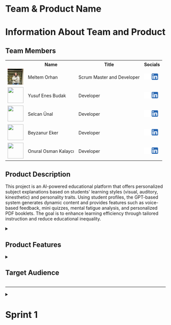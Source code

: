   <html>
  <body>

<!-- #  ![ürün_ismi](bootcampFiles/general/headers/ürün_ismi.png) ürün ismi bulduktan sonra -->


  # **Team & Product Name**

  <!-- ### **`ürün_ismi`** -->

  # Information About Team and Product

  ## Team Members

  <table>
    <tr>
      <th></th>
      <th>Name</th>
      <th>Title</th>
      <th>Socials</th>
    </tr>
    <tr>
      <td><img src="bootcampFiles/general/squarepics/meltem.png" width="50" height="50" /></td>
      <td>Meltem Orhan</td>
      <td>Scrum Master and Developer</td>
      <td>
        <a href="https://github.com/meltem12344" target="_blank"><img src="bootcampFiles/general/social/github.png" width="20" height="20"/></a>
        <a href="https://www.linkedin.com/in/meltemorhan/" target="_blank" ><img src="bootcampFiles/general/social/linkedin.png" width="20" height="20" /></a>
      </td>
    </tr>
    <tr>
      <td><img src="bootcampFiles/general/squarepics/yusuf.png" width="50" height="50" /></td>
      <td>Yusuf Enes Budak</td>
      <td>Developer</td>
      <td>
        <a href="https://github.com/yusuffenes" target="_blank"><img src="bootcampFiles/general/social/github.png" width="20" height="20"/></a>
        <a href="https://www.linkedin.com/in/arda-demirel-9020b8233/" target="_blank"><img src="bootcampFiles/general/social/linkedin.png" width="20" height="20" /></a>
      </td>
    </tr>
    <tr>
      <td><img src="bootcampFiles/general/squarepics/selcan.png" width="50" height="50" /></td>
      <td>Selcan Ünal</td>
      <td>Developer</td>
      <td>
        <a href="https://github.com/selcanu" target="_blank"><img src="bootcampFiles/general/social/github.png" width="20" height="20"/></a>
        <a href="https://www.linkedin.com/in/dila-hazal-bilgin-5123b1258" target="_blank"><img src="bootcampFiles/general/social/linkedin.png" width="20" height="20" /></a>
      </td>
    </tr>
    <tr>
      <td><img src="bootcampFiles/general/squarepics/beyzanur.png" width="50" height="50" /></td>
      <td>Beyzanur Eker</td>
      <td>Developer</td>
      <td>
        <a href="https://github.com/1beyza" target="_blank"><img src="bootcampFiles/general/social/github.png" width="20" height="20"/></a>
        <a href="https://www.linkedin.com/in/merve-ağaçayak-551293238/" target="_blank"><img src="bootcampFiles/general/social/linkedin.png" width="20" height="20" /></a>
      </td>
    </tr>
    <tr>
      <td><img src="bootcampFiles/general/squarepics/onural.png" width="50" height="50" /></td>
      <td>Onural Osman Kalaycı</td>
      <td>Developer</td>
      <td>
        <a href="https://github.com/onuralklyc" target="_blank"><img src="bootcampFiles/general/social/github.png" width="20" height="20"/></a>
        <a href="https://www.linkedin.com/in/onur-konuk/" target="_blank"><img src="bootcampFiles/general/social/linkedin.png" width="20" height="20" /></a>
      </td>
    </tr>
  </table>





  ## Product Description
  This project is an AI-powered educational platform that offers personalized subject explanations based on students' learning styles (visual, auditory, kinesthetic) and personality traits. Using student profiles, the GPT-based system generates dynamic content and provides features such as voice-based feedback, mini quizzes, mental fatigue analysis, and personalized PDF booklets. The goal is to enhance learning efficiency through tailored instruction and reduce educational inequality.


<details>
  <summary><h2>Product Features</h2></summary>

  <h3> Personalized Learning Experience:</h3>
  <p>The platform dynamically adapts the teaching content based on each student’s learning style (visual, auditory, kinesthetic) and personality traits, offering a truly individualized educational journey.</p>

  <h3> AI-Powered Content Generation:</h3>
  <p>Leveraging GPT-based AI, the system generates personalized explanations tailored to the student’s learning profile, increasing comprehension and engagement.</p>

  <h3> Voice-Based Feedback:</h3>
  <p>Students can explain topics verbally using a microphone. The system analyzes their explanations and provides constructive feedback on misunderstood or missing parts.</p>

  <h3> Adaptive Mini Quizzes:</h3>
  <p>Mini quizzes are personalized to evaluate the student’s current knowledge level and adapt accordingly with detailed feedback, promoting active learning.</p>

  <h3> Mental Fatigue Detection:</h3>
  <p>By analyzing typing patterns and response times, the system detects signs of mental fatigue and suggests breaks to maintain focus and performance.</p>

  <h3> Personalized Learning Booklet:</h3>
  <p>At the end of each session or topic, students receive a downloadable PDF booklet summarizing what they’ve learned, including examples tailored to their style.</p>

  <h3> Student-to-AI Interaction:</h3>
  <p>The system supports conversational interaction with the AI, allowing students to ask questions, request clarifications, or explore topics in more depth, just like having a personal tutor.</p>

  <h3> Secure Student Profiles:</h3>
  <p>Each student has a secure profile storing their learning preferences, performance data, and progress, ensuring a consistent and safe learning experience across sessions.</p>

  <h3> Multi-language Support:</h3>
  <p>The platform is designed to be inclusive, supporting multiple languages so learners from different backgrounds can fully benefit from the personalized content.</p>

  <h3> Style-Based Learning Modes:</h3>
  <p>Students can choose or be assigned visual-heavy, audio-rich, or text-focused content delivery based on their cognitive preferences, improving retention and satisfaction.</p>

  <h3> Teacher & Tutor Access:</h3>
  <p>Private tutors and institutions can use the platform to better understand student needs and provide custom support based on detailed progress analytics.</p>

  <h3> Progress Tracking & Motivation Tools:</h3>
  <p>Students receive insights into their own learning journey with visualized progress, motivational badges, and milestone-based rewards.</p>

</details>

  <details>
    <summary><h2>Target Audience</h2></summary>
    <p>The target audience of this platform includes students from middle school to university level who seek a more personalized and engaging learning experience beyond traditional, standardized education methods. It is especially designed for learners with diverse cognitive styles—visual, auditory, and kinesthetic—as well as for individuals with learning difficulties such as dyslexia or attention disorders. Additionally, private tutors, educational institutions, and parents aiming to provide adaptive support to students form an important user base. By offering inclusive, AI-powered, and style-based content generation, the platform also appeals to global users who value accessibility, customization, and effective digital learning tools.</p>
  </details>

  --- 

  <details>
    <summary><h1>Sprint 1</h1></summary>


  <details>
    <summary><h3>Sprint 1 - Web page Screenshots</h3></summary>
  <table style="width: 100%;">
    <tr>
      <td colspan="4" style="text-align: center;"><h2>Authentication pages</h2></td>
    </tr>
    <tr>
      <td style="width: 25%;"><img src="bootcampFiles/sprintOne/screenshots/10.png" style="max-width: 100%; height: auto;"></td>
      <td style="width: 25%;"><img src="bootcampFiles/sprintOne/screenshots/11.png" style="max-width: 100%; height: auto;"></td>
      <td style="width: 25%;"><img src="bootcampFiles/sprintOne/screenshots/12.png" style="max-width: 100%; height: auto;"></td>
    </tr>
    <tr>
      <td colspan="4" style="text-align: center;"><h2>Homepage and Location pages</h2></td>
    </tr>
    <tr>
      <td style="width: 25%;"><img src="bootcampFiles/sprintOne/screenshots/20.png" style="max-width: 100%; height: auto;"></td>
      <td style="width: 25%;"><img src="bootcampFiles/sprintOne/screenshots/21.png" style="max-width: 100%; height: auto;"></td>
      <td style="width: 25%;"><img src="bootcampFiles/sprintOne/screenshots/22.png" style="max-width: 100%; height: auto;"></td>
    </tr>
    <tr>
      <td colspan="4" style="text-align: center;"><h2>Add Product pages</h2></td>
    </tr>
    <tr>
      <td style="width: 25%;"><img src="bootcampFiles/sprintOne/screenshots/30.png" style="max-width: 100%; height: auto;"></td>
      <td style="width: 25%;"><img src="bootcampFiles/sprintOne/screenshots/31.png" style="max-width: 100%; height: auto;"></td>
      <td style="width: 25%;"><img src="bootcampFiles/sprintOne/screenshots/32.png" style="max-width: 100%; height: auto;"></td>
      <td style="width: 25%;"><img src="bootcampFiles/sprintOne/screenshots/33.png" style="max-width: 100%; height: auto;"></td>
    </tr>
    <tr>
      <td colspan="4" style="text-align: center;"><h2>Offers pages</h2></td>
    </tr>
    <tr>
      <td style="width: 25%;"><img src="bootcampFiles/sprintOne/screenshots/40.png" style="max-width: 100%; height: auto;"></td>
      <td style="width: 25%;"><img src="bootcampFiles/sprintOne/screenshots/41.png" style="max-width: 100%; height: auto;"></td>
      <td style="width: 25%;"><img src="bootcampFiles/sprintOne/screenshots/42.png" style="max-width: 100%; height: auto;"></td>
      <td style="width: 25%;"><img src="bootcampFiles/sprintOne/screenshots/43.png" style="max-width: 100%; height: auto;"></td>
    </tr>
    <tr>
      <td colspan="4" style="text-align: center;"><h2>Profile and Settings pages</h2></td>
    </tr>
    <tr>
      <td style="width: 25%;"><img src="bootcampFiles/sprintOne/screenshots/50.png" style="max-width: 100%; height: auto;"></td>
      <td style="width: 25%;"><img src="bootcampFiles/sprintOne/screenshots/51.png" style="max-width: 100%; height: auto;"></td>
      <td style="width: 25%;"><img src="bootcampFiles/sprintOne/screenshots/52.png" style="max-width: 100%; height: auto;"></td>
      <td style="width: 25%;"><img src="bootcampFiles/sprintOne/screenshots/53.png" style="max-width: 100%; height: auto;"></td>
    </tr>
    <tr>
      <td colspan="4" style="text-align: center;"><h2>Rent Product pages</h2></td>
    </tr>
    <tr>
      <td style="width: 25%;"><img src="bootcampFiles/sprintOne/screenshots/60.png" style="max-width: 100%; height: auto;"></td>
      <td style="width: 25%;"><img src="bootcampFiles/sprintOne/screenshots/61.png" style="max-width: 100%; height: auto;"></td>
      <td style="width: 25%;"><img src="bootcampFiles/sprintOne/screenshots/62.png" style="max-width: 100%; height: auto;"></td>
    </tr>
  </table>
  </details>   


  <details>
    <summary><h3>Sprint 1 - Sprint Board Update Screenshots</h3></summary>
    <img src="bootcampFiles/sprintOne/boardupdate/10.png" style="max-width: 100%; height: auto;">
    <img src="bootcampFiles/sprintOne/boardupdate/11.png" style="max-width: 100%; height: auto;">
    <img src="bootcampFiles/sprintOne/boardupdate/12.png" style="max-width: 100%; height: auto;">
    <img src="bootcampFiles/sprintOne/boardupdate/13.png" style="max-width: 100%; height: auto;">
    <img src="bootcampFiles/sprintOne/boardupdate/14.png" style="max-width: 100%; height: auto;">
    <img src="bootcampFiles/sprintOne/boardupdate/15.png" style="max-width: 100%; height: auto;">
  </details>

  <details>
    <summary><h3>Sprint 1 - Burndown Chart</h3></summary>
    <img src="bootcampFiles/sprintOne/burndown/10.png" style="max-width: 100%; height: auto;">
    <img src="bootcampFiles/sprintOne/burndown/11.png" style="max-width: 100%; height: auto;">
  </details>


  - **Sprint Notes**:
    - It has been decided to use 'Flask' for the web framework.
      
    - It has been decided to use 'Gemini API' for personalized content generation.
      
    - It has been decided to use 'SQLite' as the local database, integrated with `SQLAlchemy`.
      
    - The 'project structure' has been initialized with a separate `models.py` and `templates/` folder.
     
    - A user input form has been created to collect:
      - `name`
      - 6 learning style-related questions.
        
    - It has been decided to use 'Bootstrap 5' for responsive UI styling.
      
    - User profile data is stored in a `Flask session` and passed to the next page.
      
    - A second page allows entering a topic and fetches an AI-generated explanation based on the user's learning style.
      
    - All user inputs and AI responses are logged to the database for future reference.
      
    - The project uses `.env` and `dotenv` for secure API key handling.
- **Expected Point Completion within Sprint**: 200 points  
- **Point Completion Logic**:  
  The first sprint had a target of '200 points'.  

  The core focus was:
- Setting up the Flask project (40 pts)
- Designing the user form page (30 pts)
- Implementing the database schema (30 pts)
- Integrating the Gemini API (40 pts)
- Creating the explanation (output) page (30 pts)
- Calculating learning style & managing session data (20 pts)
- UI/UX polishing, routing improvements, and testing (10 pts)

  > A total of '200 points' worth of work has been completed.  
  > All planned tasks have been finalized and the MVP is functionally complete.
  - **Daily Scrum**: See file
  - **Product Backlog URL:** Click for Backlog (Trello)
  - **Sprint Review:**
    - Arda and Burak carried out a coordinated effort for the backend and frontend. We have agreed within the team to continue this way in the next sprint.

    - We struggled to decide on an application name for a while. We transitioned from 'zaten' to 'zaten' and took another step towards branding by purchasing the 'zaten.app' domain for the name.

    - The two biggest problems we encountered in this sprint were difficulty in deciding on a color palette and not having completed the logo yet.

    - We learned that the FloatingActionButton usage in the BottomNavigationBar and the notched feature of the navigation bar have been removed in Material 3, we overcame this issue by designing it ourselves.

    - Overall, we believe we had a good sprint process. We experienced a sprint process close to what we planned.

  - **Sprint Review Participants:** `Burak Taha Cevheroğlu`, `Arda Demirel`, `Dila Hazal Bilgin`, `Merve Ağaçayak`, `Onur Konuk`
  - **Sprint Retrospective:**
    - In the second sprint, it was decided in the team meeting that only Arda and Burak would write code for mobile.

    - In the second sprint, we decided to write our own API (for location information).

    - We had to postpone the logo design to the second sprint. We will continue with the design.

    - We will continue to develop the local database system (Hive).

    - As Burak and Arda will continue more with software related tasks, much of the project management has been delegated to the remaining team members.

    - In the second sprint, we will start writing a website for the zaten.app domain we bought for brand recognition. This task has been handed over to Onur.

    - It was decided to establish a review system before the product goes live during the second sprint.

    - For brand recognition and marketing purposes, it was decided to open an Instagram account during the second sprint.

    - In addition to email authentication, it was decided to add the Google auth system in the second sprint.

    - It was decided to add test AdMobs in the second sprint.

    - We decided to start localization and the first languages will be English and Turkish.

    - It was decided to add a user-to-user SDK with the Stream Chat SDK in the second sprint.


  - **Other Notes**:
  <details>
    <summary><h3>Additional Files</h3></summary>
    <ul>
      <li><strong>Project Scope And Goals:</strong> <a href="./bootcampFiles/sprintOne/projectscopeandgoals.pdf">See file</a></li>
      <li><strong>Target Audience:</strong> <a href="./bootcampFiles/sprintOne/targetaudience.pdf">See file</a></li>
      <li><strong>Conversations:</strong> See file</li>
    </ul>
  </details>

  </details>

 
  
  </body>
  </html>
